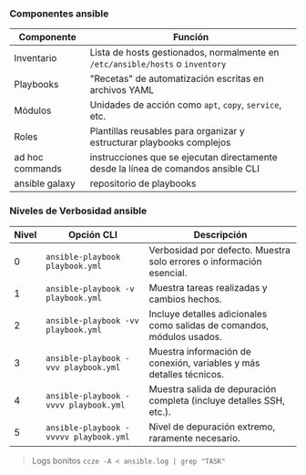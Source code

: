 ### Componentes ansible

| Componente  | Función                                                                 |
|-------------|-------------------------------------------------------------------------|
| Inventario  | Lista de hosts gestionados, normalmente en `/etc/ansible/hosts` o `inventory` |
| Playbooks   | "Recetas" de automatización escritas en archivos YAML                  |
| Módulos     | Unidades de acción como `apt`, `copy`, `service`, etc.                  |
| Roles       | Plantillas reusables para organizar y estructurar playbooks complejos   |
| ad hoc commands |  instrucciones que se ejecutan directamente desde la línea de comandos ansible CLI |
| ansible galaxy | repositorio de playbooks | 

### Niveles de Verbosidad ansible

| Nivel | Opción CLI                        | Descripción                                                                 |
|-------|-----------------------------------|-----------------------------------------------------------------------------|
| 0     | `ansible-playbook playbook.yml`  | Verbosidad por defecto. Muestra solo errores o información esencial.        |
| 1     | `ansible-playbook -v playbook.yml`   | Muestra tareas realizadas y cambios hechos.                                |
| 2     | `ansible-playbook -vv playbook.yml`  | Incluye detalles adicionales como salidas de comandos, módulos usados.     |
| 3     | `ansible-playbook -vvv playbook.yml` | Muestra información de conexión, variables y más detalles técnicos.         |
| 4     | `ansible-playbook -vvvv playbook.yml`| Muestra salida de depuración completa (incluye detalles SSH, etc.).        |
| 5     | `ansible-playbook -vvvvv playbook.yml`| Nivel de depuración extremo, raramente necesario.                          |

> Logs bonitos `ccze -A < ansible.log | grep "TASK"`
